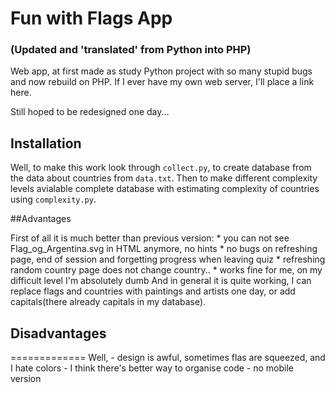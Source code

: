# Fun with Flags App 
### (Updated and 'translated' from Python into PHP)

Web app, at first made as study Python project with so many stupid bugs and now rebuild on PHP.
If I ever have my own web server, I'll place a link here.

Still hoped to be redesigned one day...


## Installation

Well, to make this work look through `collect.py`, to create database from the data about countries from `data.txt`. Then to make different complexity levels avialable complete database with estimating complexity of countries using `complexity.py`.

##Advantages

First of all it is much better than previous version:
	 * you can not see Flag_og_Argentina.svg in HTML anymore, no hints
	 * no bugs on refreshing page, end of session and forgetting progress when leaving quiz
	 * refreshing random country page does not change country..
	 * works fine for me, on my difficult level I'm absolutely dumb
And in general it is quite working, I can replace flags and countries with paintings and artists one day, or add capitals(there already capitals in my database).

## Disadvantages
=============
Well,
	 - design is awful, sometimes flas are squeezed, and I hate colors
	 - I think there's better way to organise code
	 - no mobile version

